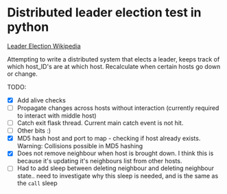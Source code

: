 # Distributed leader election test in python

[Leader Election Wikipedia](https://en.wikipedia.org/wiki/Leader_election)

Attempting to write a distributed system that elects a leader, keeps track of which host_ID's are at which host. Recalculate when certain hosts go down or change.

TODO:
- [x] Add alive checks
- [ ] Propagate changes across hosts without interaction (currently required to interact with middle host)
- [ ] Catch exit flask thread. Current main catch event is not hit.
- [ ] Other bits :)
- [x] MD5 hash host and port to map - checking if host already exists. Warning: Collisions possible in MD5 hashing
- [x] Does not remove neighbour when host is brought down. I think this is because it's updating it's neighbours list from other hosts.
- [ ] Had to add sleep between deleting neighbour and deleting neighbour state.. need to investigate why this sleep is needed, and is the same as the ```call``` sleep